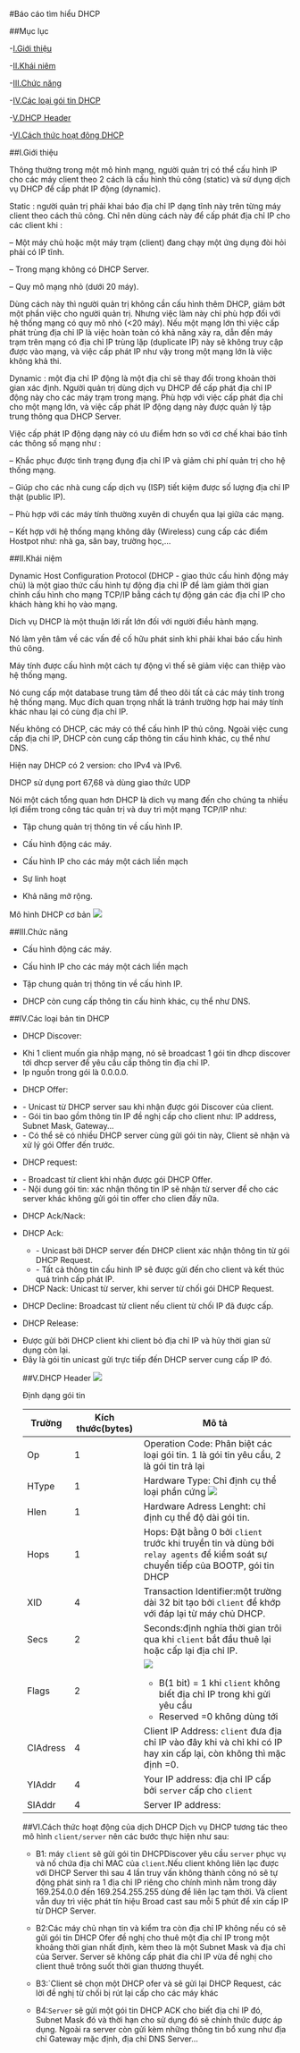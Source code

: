 #Báo cáo tìm hiểu DHCP

##Mục lục

-[I.Giới thiệu](#gioithieu)

-[II.Khái niêm](#khainiem)

-[III.Chức năng](#chucnang)

-[IV.Các loại gói tin DHCP](#goitin) 

-[V.DHCP Header](#header)

-[VI.Cách thức hoạt đông DHCP](#dhcp)

<a name="gioithieu"></a>
##I.Giới thiệu 

Thông thường trong một mô hình mạng, người quản trị có thể cấu hình IP cho các máy client theo 2 cách là cấu hình thủ công (static) và sử dụng dịch vụ DHCP để cấp phát IP động (dynamic).

Static : người quản trị phải khai báo địa chỉ IP dạng tĩnh này trên từng máy client theo cách thủ công. Chỉ nên dùng cách này để cấp phát địa chỉ IP cho các client khi :

 – Một máy chủ hoặc một máy trạm (client) đang chạy một ứng dụng đòi hỏi phải có IP tĩnh.

 – Trong mạng không có DHCP Server.

 – Quy mô mạng nhỏ (dưới 20 máy).

 Dùng cách này thì người quản trị không cần cấu hình thêm DHCP, giảm bớt một phần việc cho người quản trị. Nhưng việc làm này chỉ phù hợp đối với hệ thống mạng có quy mô nhỏ (<20 máy). Nếu một mạng lớn thì việc cấp phát trùng địa chỉ IP là việc hoàn toàn có khả năng xảy ra, dẫn đến máy trạm trên mạng có địa chỉ IP trùng lặp (duplicate IP) này sẽ không truy cập được vào mạng, và việc cấp phát IP như vậy trong một mạng lớn là việc không khả thi.
 
 Dynamic : một địa chỉ IP động là một địa chỉ sẽ thay đổi trong khoản thời gian xác định. Người quản trị dùng dịch vụ DHCP để cấp phát địa chỉ IP động này cho các máy trạm trong mạng. Phù hợp với việc cấp phát địa chỉ cho một mạng lớn, và việc cấp phát IP động dạng này được quản lý tập trung thông qua DHCP Server.

 Việc cấp phát IP động dạng này có ưu điểm hơn so với cơ chế khai báo tĩnh các thông số mạng như :

 – Khắc phục được tình trạng đụng địa chỉ IP và giảm chi phí quản trị cho hệ thống mạng.

 – Giúp cho các nhà cung cấp dịch vụ (ISP) tiết kiệm được số lượng địa chỉ IP thật (public IP).

 – Phù hợp với các máy tính thường xuyên di chuyển qua lại giữa các mạng.

 – Kết hợp với hệ thống mạng không dây (Wireless) cung cấp các điểm Hostpot như: nhà ga, sân bay, trường học,…

 <a name="khainiem"></a>
 ##II.Khái niệm

 Dynamic Host Configuration Protocol (DHCP - giao thức cấu hình động máy chủ) là một giao thức cấu hình tự động địa chỉ IP để làm giảm thời gian chỉnh cấu hình cho mạng TCP/IP bằng cách tự động gán các địa chỉ IP cho khách hàng khi họ vào mạng. 
 
 Dich vụ DHCP là một thuận lới rất lớn đối với người điều hành mạng. 
 
 Nó làm yên tâm về các vấn đề cố hữu phát sinh khi phải khai báo cấu hình thủ công. 
 
 Máy tính được cấu hình một cách tự động vì thế sẽ giảm việc can thiệp vào hệ thống mạng. 
 
 Nó cung cấp một database trung tâm để theo dõi tất cả các máy tính trong hệ thống mạng. Mục đích quan trọng nhất là tránh trường hợp hai máy tính khác nhau lại có cùng địa chỉ IP.
 
 Nếu không có DHCP, các máy có thể cấu hình IP thủ công. Ngoài việc cung cấp địa chỉ IP, DHCP còn cung cấp thông tin cấu hình khác, cụ thể như DNS.
 
 Hiện nay DHCP có 2 version: cho IPv4 và IPv6. 
 
 DHCP sử dụng port 67,68 và dùng giao thức UDP
 
 Nói một cách tổng quan hơn DHCP là dich vụ mang đến cho chúng ta nhiều lợi điểm trong công tác quản trị và duy trì một mạng TCP/IP như:
 
 - Tập chung quản trị thông tin về cấu hình IP.
 
 - Cấu hình động các máy.
 
 - Cấu hình IP cho các máy một cách liền mạch
 
 - Sự linh hoạt
 
 - Khả năng mở rộng.
 
 Mô hình DHCP cơ bản
 <img src=http://vdo.vn/wp-content/uploads/2013/03/model_dhcp_server.png>
 
 <a name="chucnang"></a>
 ##III.Chức năng
 
 - Cấu hình động các máy.
 
 - Cấu hình IP cho các máy một cách liền mạch
 
 - Tập chung quản trị thông tin về cấu hình IP.
 
 - DHCP còn cung cấp thông tin cấu hình khác, cụ thể như DNS.
 
 <a name="goitin"></a>
 ##IV.Các loại bản tin DHCP
 
 - DHCP Discover:
 <ul>
 <li>Khi 1 client muốn gia nhập mạng, nó sẽ broadcast 1 gói tin dhcp discover tới dhcp server để yêu cầu cấp thông tin địa chỉ IP.</li>
 <li>Ip nguồn trong gói là 0.0.0.0.</li>
 </ul>
 
 - DHCP Offer: 
 <ul>
 <li>- Unicast từ DHCP server sau khi nhận được gói Discover của client.</li>
 <li>- Gói tin bao gồm thông tin IP đề nghị cấp cho client như: IP address, Subnet Mask, Gateway...</li>
 <li>- Có thể sẽ có nhiều DHCP server cùng gửi gói tin này, Client sẽ nhận và xử lý gói Offer đến trước.</li>
 </ul>
 
 - DHCP request:
 <ul>
 <li>- Broadcast từ client khi nhận được gói DHCP Offer.</li>
 <li>- Nội dung gói tin: xác nhận thông tin IP sẽ nhận từ server để cho các server khác không gửi gói tin offer cho clien đấy nữa.</li>
 </ul>
 
 - DHCP Ack/Nack:
 <ul>
 <li>DHCP Ack:</li>
 <ul>
 <li>- Unicast bởi DHCP server đến DHCP client xác nhận thông tin từ gói DHCP Request.</li>
 <li>- Tất cả thông tin cấu hình IP sẽ được gửi đến cho client và kết thúc quá trình cấp phát IP.</li>
 </ul>
 <li>DHCP Nack: Unicast từ server, khi server từ chối gói DHCP Request.</li>
 </ul>
 
 - DHCP Decline: Broadcast từ client nếu client từ chối IP đã được cấp.
 
 - DHCP Release:
 <ul>
 <li>Được gửi bởi DHCP client khi client bỏ địa chỉ IP và hủy thời gian sử dụng còn lại.</li>
 <li>Đây là gói tin unicast gửi trực tiếp đến DHCP server cung cấp IP đó.</li>
 
 <a name="header"></a>
 ##V.DHCP Header
 <img src=http://www.tcpipguide.com/free/diagrams/dhcpformat.png>
 
 Định dạng gói tin
 
 
 |Trường|Kích thước(bytes)|Mô tả|
 |------|-----------------|-----|
 |Op|1|Operation Code: Phân biệt các loại gói tin. 1 là gói tin yêu cầu, 2 là gói tin trả lại|
 |HType|1|Hardware Type: Chỉ định cụ thể loại phần cứng <img src=http://www.tcpipguide.com/free/aa20cf0f.png>|
 |Hlen|1|Hardware Adress Lenght: chỉ định cụ thể độ dài gói tin.|
 |Hops|1|Hops: Đặt bằng 0 bởi `client` trước khi truyền tin và dùng bởi `relay agents` để kiểm soát sự chuyển tiếp của BOOTP, gói tin DHCP|
 |XID|4|Transaction Identifier:một trường dài 32 bit tạo bởi `client` để khớp với đáp lại từ máy chủ DHCP.|
 |Secs|2|Seconds:định nghĩa thời gian trôi qua khi `client` bắt đầu thuê lại hoặc cấp lại địa chỉ IP.|
 |Flags|2|<img src=http://i.imgur.com/t3yzFDx.png> <ul><li> B(1 bit) = 1  khi `client` không biết địa chỉ IP trong khi gửi yêu cầu</li> <li>Reserved =0  không dùng tới</li></ul>|
 |CIAdress|4|Client IP Address: `client` đưa địa chỉ IP vào đây khi và chỉ khi có IP hay xin cấp lại, còn không thì mặc định =0.|
 |YIAddr|4|Your IP address: địa chỉ IP cấp bởi `server` cấp cho `client`
 |SIAddr|4|Server IP address:|
 
 <a name="dhcp"></a>
 ##VI.Cách thức hoạt động của dịch DHCP
 Dịch vụ DHCP tương tác theo mô hình `client/server` nên các bước thực hiện như sau:
 - B1: máy `client` sẽ gửi gói tin DHCPDiscover yêu cầu `server` phục vụ và nố chứa địa chỉ MAC của `client`.Nếu client không liên lạc được với DHCP Server thì sau 4 lần truy vấn không thành công nó sẽ tự động phát sinh ra 1 địa chỉ IP riêng cho chính mình nằm trong dãy 169.254.0.0 đến 169.254.255.255 dùng để liên lạc tạm thời. Và client vẫn duy trì việc phát tín hiệu Broad cast sau mỗi 5 phút để xin cấp IP từ DHCP Server. 
 
 - B2:Các máy chủ nhạn tin và kiểm tra còn địa chỉ IP không nếu có sẽ gửi gói tin DHCP Ofer đề nghị cho thuê một địa chỉ IP trong một khoảng thời gian nhất định, kèm theo là một Subnet Mask và địa chỉ của Server. Server sẽ không cấp phát đia chỉ IP vừa đề nghị cho client thuê trông suốt thời gian thương thuyết.
 
 - B3:`Client sẽ chọn một DHCP ofer và sẽ gửi lại DHCP Request, các lời đề nghị từ chối bị rút lại cấp cho các máy khác
 
 - B4:`Server` sẽ gửi một gói tin DHCP ACK cho biết địa chỉ IP đó, Subnet Mask đó và thời hạn cho sử dụng đó sẽ chính thức được áp dụng. Ngoài ra server còn gửi kèm những thông tin bổ xung như địa chỉ Gateway mặc định, địa chỉ DNS Server… 
